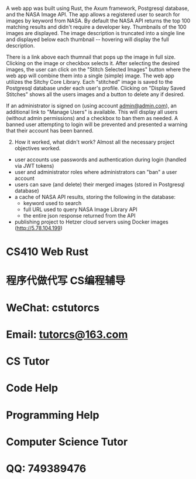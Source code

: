 # 

A web app was built using Rust, the Axum framework, Postgresql database, and the NASA Image API.
The app allows a registered user to search for images by keyword from NASA. By default the NASA
API returns the top 100 matching results and didn't require a developer key. Thumbnails of the
100 images are displayed. The image description is truncated into a single line and displayed
below each thumbnail -- hovering will display the full description.

There is a link above each thumnail that pops up the image in full size. Clicking on the image 
or checkbox selects it. After selecting the desired images, the user can click on the "Stitch 
Selected Images" button where the web app will combine them into a single (simple) image. The
web app utilizes the Sitchy Core Library. Each "stitched" image is saved to the Postgresql 
database under each user's profile. Clicking on "Display Saved Stitches" shows all the users 
images and a button to delete any if desired.

If an administrator is signed on (using account admin@admin.com), an additional link to "Manage 
Users" is available. This will display all users (without admin permissions) and a checkbox to 
ban them as needed. A banned user attempting to login will be prevented and presented a warning 
that their account has been banned.


2) How it worked, what didn't work?
Almost all the necessary project objectives worked.
- user accounts use passwords and authentication during login (handled via JWT tokens)
- user and administrator roles where administrators can "ban" a user account
- users can save (and delete) their merged images (stored in Postgresql database)
- a cache of NASA API results, storing the following in the database:
  - keyword used to search
  - full URL used to query NASA Image Library API
  - the entire json response returned from the API
 - publishing project to Hetzer cloud servers using Docker images (http://5.78.104.199)


# CS410 Web Rust

# 程序代做代写 CS编程辅导

# WeChat: cstutorcs

# Email: tutorcs@163.com

# CS Tutor

# Code Help

# Programming Help

# Computer Science Tutor

# QQ: 749389476
